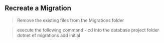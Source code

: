 ## Recreate a Migration


>Remove the existing files from the Migrations folder

>execute the following command - cd into the database project folder
dotnet ef  migrations add initial